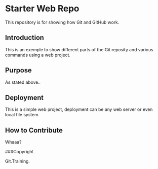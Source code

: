 # Starter Web Repo

This repository is for showing how Git and GitHub work.

## Introduction
This is an exemple to show different parts of the Git reposity and various commands using a web project.

## Purpose
As stated above.. 

## Deployment
This is a simple web project, deployment can be any web server or even local file system.

## How to Contribute
Whaaa?

###Copyright

Git.Training.